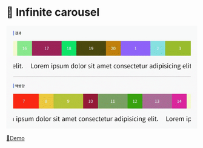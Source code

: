 # 🎠 Infinite carousel

![데모이미지](./images/screen.gif)

[📃Demo](https://kyoungsic-dev.github.io/infinite-carousel)
